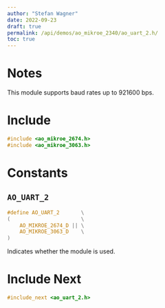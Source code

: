 ```yaml
---
author: "Stefan Wagner"
date: 2022-09-23
draft: true
permalink: /api/demos/ao_mikroe_2340/ao_uart_2.h/
toc: true
---
```


# Notes

This module supports baud rates up to 921600 bps.

# Include

```c
#include <ao_mikroe_2674.h>
#include <ao_mikroe_3063.h>
```

# Constants

## `AO_UART_2`

```c
#define AO_UART_2       \
(                       \
    AO_MIKROE_2674_D || \
    AO_MIKROE_3063_D    \
)
```

Indicates whether the module is used.

# Include Next

```c
#include_next <ao_uart_2.h>
```
